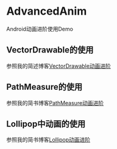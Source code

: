 # AdvancedAnim
Android动画进阶使用Demo

## VectorDrawable的使用
参照我的简述博客[VectorDrawable动画进阶](http://www.jianshu.com/p/e71978a6cffa)

## PathMeasure的使用
参照我的简书博客[PathMeasure动画进阶](http://www.jianshu.com/p/4b440fca400a)

## Lollipop中动画的使用
参照我的简书博客[Lollipop动画进阶](http://www.jianshu.com/p/04db6ddae20f)
